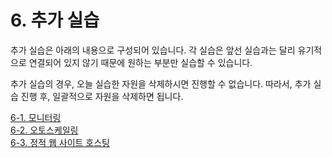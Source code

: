 # 6. 추가 실습

추가 실습은 아래의 내용으로 구성되어 있습니다. 각 실습은 앞선 실습과는 달리 유기적으로 연결되어 있지 않기 때문에 원하는 부분만 실습할 수 있습니다.

추가 실습의 경우, 오늘 실습한 자원을 삭제하시면 진행할 수 없습니다. 따라서, 추가 실습 진행 후, 일괄적으로 자원을 삭제하면 됩니다.

[6-1. 모니터링](../6.Add-Option/6-1.cloudwatch-alarm.md)\
[6-2. 오토스케일링](6-2.auto-scaling.md)\
[6-3. 정적 웹 사이트 호스팅](6-3.static-web.md)
